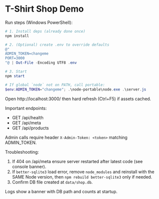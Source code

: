 # T-Shirt Shop Demo

Run steps (Windows PowerShell):

```powershell
# 1. Install deps (already done once)
npm install

# 2. (Optional) create .env to override defaults
@"
ADMIN_TOKEN=changeme
PORT=3000
"@ | Out-File -Encoding UTF8 .env

# 3. Start
npm start

# If global `node` not on PATH, call portable:
$env:ADMIN_TOKEN="changeme"; .\node-portable\node.exe .\server.js
```

Open http://localhost:3000/ then hard refresh (Ctrl+F5) if assets cached.

Important endpoints:
- GET /api/health
- GET /api/meta
- GET /api/products

Admin calls require header `X-Admin-Token: <token>` matching ADMIN_TOKEN.

Troubleshooting:
1. If 404 on /api/meta ensure server restarted after latest code (see console banner).
2. If `better-sqlite3` load error, remove `node_modules` and reinstall with the SAME Node version, then `npm rebuild better-sqlite3` only if needed.
3. Confirm DB file created at `data/shop.db`.

Logs show a banner with DB path and counts at startup.
